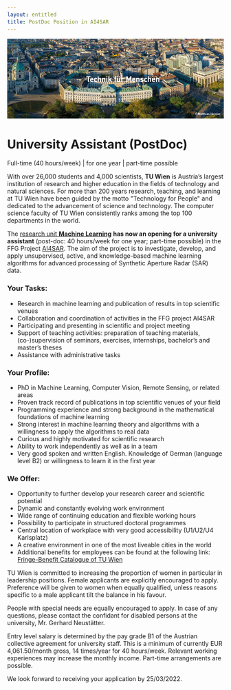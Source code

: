 ```yaml
---
layout: entitled
title: PostDoc Position in AI4SAR
---
```


![TU_Hauptgebaeude](../TU_Hauptgebaeude_neu.jpg)

# University Assistant (PostDoc)

Full-time (40 hours/week) | for one year | part-time possible

With over 26,000 students and 4,000 scientists, **TU Wien** is Austria’s largest institution of research and higher education in the fields of technology and natural sciences. For more than 200 years research, teaching, and learning at TU Wien have been guided by the motto "Technology for People" and dedicated to the advancement of science and technology. The computer science faculty of TU Wien consistently ranks among the top 100 departments in the world. 

The [research unit **Ma﻿chine Learning**](https://www.ml.tuwien.ac.at/) **has now an opening for a university assistant** (post-doc: 40 hours/week for one year; part-time possible) in the FFG Project [AI4SAR](https://projekte.ffg.at/projekt/4052506). The aim of the project is to investigate, develop, and apply unsupervised, active, and knowledge-based machine learning algorithms for advanced processing of Synthetic Aperture Radar (SAR) data. 
### Your Tasks: 

- Research in machine learning and publication of results in top scientific venues 
- Collaboration and coordination of activities in the FFG project AI4SAR 
- Participating and presenting in scientific and project meeting 
- Support of teaching activities: preparation of teaching materials, (co-)supervision of seminars, exercises, internships, bachelor’s and master’s theses 
- Assistance with administrative tasks 

### Your Profile: 

- PhD in Machine Learning, Computer Vision, Remote Sensing, or related areas 
- Proven track record of publications in top scientific venues of your field 
- Programming experience and strong background in the mathematical foundations of machine learning 
- Strong interest in machine learning theory and algorithms with a willingness to apply the algorithms to real data 
- Curious and highly motivated for scientific research 
- Ability to work independently as well as in a team 
- Very good spoken and written English. Knowledge of German (language level B2) or willingness to learn it in the first year 

### We Offer: 

- Opportunity to further develop your research career and scientific potential 
- Dynamic and constantly evolving work environment 
- Wide range of continuing education and flexible working hours 
- Possibility to participate in structured doctoral programmes 
- Central location of workplace with very good accessibility (U1/U2/U4 Karlsplatz) 
- A creative environment in one of the most liveable cities in the world 
- Additional benefits for employees can be found at the following link: [Fringe-Benefit Catalogue of TU Wien](https://url.tuwien.at/cfjyv)
 

 

TU Wien is committed to increasing the proportion of women in particular in leadership positions. Female applicants are explicitly encouraged to apply. Preference will be given to women when equally qualified, unless reasons specific to a male applicant tilt the balance in his favour.  

People with special needs are equally encouraged to apply. In case of any questions, please contact the confidant for disabled persons at the university, Mr. Gerhard Neustätter.  

Entry level salary is determined by the pay grade B1 of the Austrian collective agreement for university staff. This is a minimum of currently EUR 4,061.50/month gross, 14 times/year for 40 hours/week. Relevant working experiences may increase the monthly income. Part-time arrangements are possible. 

We look forward to receiving your application by 25/03/2022. 
